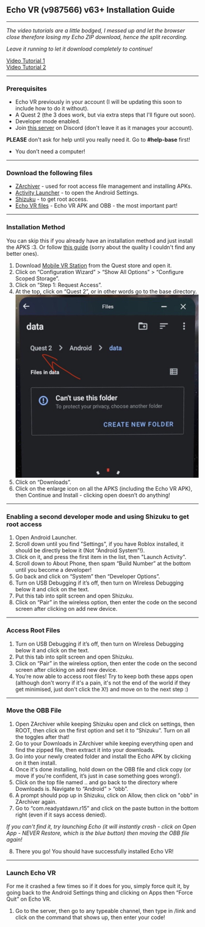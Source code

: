## Echo VR (v987566) v63+ Installation Guide

---

*The video tutorials are a little bodged, I messed up and let the browser close therefore losing my Echo ZIP download, hence the split recording.*

*Leave it running to let it download completely to continue!*

[Video Tutorial 1](https://drive.google.com/file/d/1y07ZWd6Nz5bIrucVLDkV5W-8xF4GwxjS/preview)  
[Video Tutorial 2](https://drive.google.com/file/d/1BnVW2sHH2Ix0YVUpVDhsBZXciGtBfI0i/preview)

---

### Prerequisites

- Echo VR previously in your account (I will be updating this soon to include how to do it without).
- A Quest 2 (the 3 does work, but via extra steps that I'll figure out soon).
- Developer mode enabled.
- Join [this server](https://discord.gg/echo-vr-lounge) on Discord (don't leave it as it manages your account).

**PLEASE** don't ask for help until you really need it. Go to **#help-base** first!

- You don’t need a computer!

---

### Download the following files

- [ZArchiver](https://apkpure.com/zarchiver/ru.zdevs.zarchiver) - used for root access file management and installing APKs.
- [Activity Launcher](https://apkpure.com/activity-launcher/de.szalkowski.activitylauncher) - to open the Android Settings.
- [Shizuku](https://apkpure.com/shizuku/moe.shizuku.privileged.api) - to get root access.
- [Echo VR files](https://drive.google.com/file/d/1yjC3D4TTelqOiZFTmVR311vM8Rr9mc9z/view?usp=drivesdk) - Echo VR APK and OBB - the most important part!

---

### Installation Method

You can skip this if you already have an installation method and just install the APKS :3. Or follow [this guide](https://youtu.be/tvOfS1wUsvw?si=cdF2ROAD6RAep1CF&t=63) (sorry about the quality I couldn't find any better ones).

1. Download [Mobile VR Station](https://www.meta.com/en-gb/experiences/mobile-vr-station/3887008398005125/) from the Quest store and open it.
2. Click on “Configuration Wizard” > “Show All Options” > “Configure Scoped Storage”.
3. Click on “Step 1: Request Access”.
4. At the top, click on “Quest 2”, or in other words go to the base directory.
   ![MVSDIR](MVSDIR.jpg)
5. Click on “Downloads”.
6. Click on the enlarge icon on all the APKS (including the Echo VR APK), then Continue and Install - clicking open doesn’t do anything!

---

### Enabling a second developer mode and using Shizuku to get root access

1. Open Android Launcher.
2. Scroll down until you find "Settings", if you have Roblox installed, it should be directly below it (Not “Android System”!).
3. Click on it, and press the first item in the list, then "Launch Activity".
4. Scroll down to About Phone, then spam “Build Number” at the bottom until you become a developer!
5. Go back and click on “System” then “Developer Options”.
6. Turn on USB Debugging if it’s off, then turn on Wireless Debugging below it and click on the text.
7. Put this tab into split screen and open Shizuku.
8. Click on “Pair” in the wireless option, then enter the code on the second screen after clicking on add new device.

---

### Access Root Files

1. Turn on USB Debugging if it’s off, then turn on Wireless Debugging below it and click on the text.
2. Put this tab into split screen and open Shizuku.
3. Click on “Pair” in the wireless option, then enter the code on the second screen after clicking on add new device.
4. You’re now able to access root files! Try to keep both these apps open (although don't worry if it's a pain, it's not the end of the world if they get minimised, just don't click the X!) and move on to the next step :)

---

### Move the OBB File

1. Open ZArchiver while keeping Shizuku open and click on settings, then ROOT, then click on the first option and set it to “Shizuku”. Turn on all the toggles after that!
2. Go to your Downloads in ZArchiver while keeping everything open and find the zipped file, then extract it into your downloads.
3. Go into your newly created folder and install the Echo APK by clicking on it then install.
4. Once it's done installing, hold down on the OBB file and click copy (or move if you're confident, it’s just in case something goes wrong!).
5. Click on the top file named .. and go back to the directory where Downloads is. Navigate to “Android” > “obb”.
6. A prompt should pop up in Shizuku, click on Allow, then click on "obb" in ZArchiver again.
7. Go to “com.readyatdawn.r15” and click on the paste button in the bottom right (even if it says access denied).

*If you can't find it, try launching Echo (it will instantly crash - click on Open App - NEVER Restore, which is the blue button) then moving the OBB file again!*

8. There you go! You should have successfully installed Echo VR!

---

### Launch Echo VR

For me it crashed a few times so if it does for you, simply force quit it, by going back to the Android Settings thing and clicking on Apps then “Force Quit” on Echo VR.

1. Go to the server, then go to any typeable channel, then type in /link and click on the command that shows up, then enter your code!
